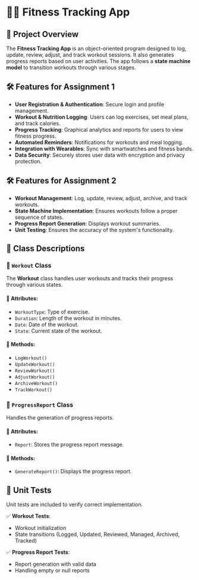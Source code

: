 # 🏋️‍♂️ Fitness Tracking App

## 📖 Project Overview
The **Fitness Tracking App** is an object-oriented program designed to log, update, review, adjust, and track workout sessions. It also generates progress reports based on user activities. The app follows a **state machine model** to transition workouts through various stages.

## 🛠️ Features for Assignment 1
- **User Registration & Authentication**: Secure login and profile management.
- **Workout & Nutrition Logging**: Users can log exercises, set meal plans, and track calories.
- **Progress Tracking**: Graphical analytics and reports for users to view fitness progress.
- **Automated Reminders**: Notifications for workouts and meal logging.
- **Integration with Wearables**: Sync with smartwatches and fitness bands.
- **Data Security**: Securely stores user data with encryption and privacy protection.
  
## 🛠️ Features for Assignment 2
- **Workout Management**: Log, update, review, adjust, archive, and track workouts.
- **State Machine Implementation**: Ensures workouts follow a proper sequence of states.
- **Progress Report Generation**: Displays workout summaries.
- **Unit Testing**: Ensures the accuracy of the system's functionality.

## 📝 Class Descriptions

### 📌 `Workout` Class
The **Workout** class handles user workouts and tracks their progress through various states.

#### 🔹 Attributes:
- `WorkoutType`: Type of exercise.
- `Duration`: Length of the workout in minutes.
- `Date`: Date of the workout.
- `State`: Current state of the workout.

#### 🔹 Methods:
- `LogWorkout()`
- `UpdateWorkout()`
- `ReviewWorkout()`
- `AdjustWorkout()`
- `ArchiveWorkout()`
- `TrackWorkout()`

### 📌 `ProgressReport` Class
Handles the generation of progress reports.

#### 🔹 Attributes:
- `Report`: Stores the progress report message.

#### 🔹 Methods:
- `GenerateReport()`: Displays the progress report.

## 🧪 Unit Tests
Unit tests are included to verify correct implementation.

✅ **Workout Tests**:
- Workout initialization
- State transitions (Logged, Updated, Reviewed, Managed, Archived, Tracked)

✅ **Progress Report Tests**:
- Report generation with valid data
- Handling empty or null reports
